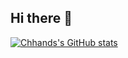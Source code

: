 ## Hi there 👋

[![Chhands's GitHub stats](https://github-readme-stats.vercel.app/api?username=chhand2808)](https://github.com/anuraghazra/github-readme-stats)
